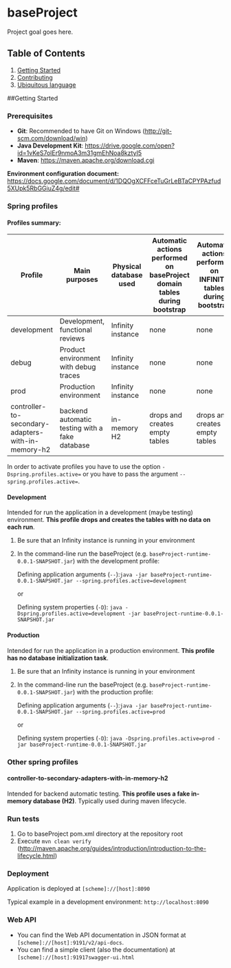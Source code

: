 # baseProject 

Project goal goes here.

## Table of Contents
1. [Getting Started](#getting-started)  
1. [Contributing](#contributing)
1. [Ubiquitous language](#ubiquitous-language)

##Getting Started

### Prerequisites
* **Git**: Recommended to have Git on Windows (http://git-scm.com/download/win)
* **Java Development Kit**: https://drive.google.com/open?id=1vKeS7olEr9nmoA3m31gmEhNoa8kztyI5
* **Maven**: https://maven.apache.org/download.cgi

**Environment configuration document:**
 https://docs.google.com/document/d/1DQOgXCFFceTuGrLeBTaCPYPAzfud5XUpk5RbGGiuZ4g/edit#


### Spring profiles

#### Profiles summary:

| Profile        | Main purposes | Physical database used | Automatic actions performed on baseProject domain tables during bootstrap | Automatic actions performed on INFINITY tables during bootstrap |
| ------------- |---|-------------|-----|---|
| development      | Development, functional reviews | Infinity instance | none | none |
| debug      |Product environment with debug traces | Infinity instance | none| none |
| prod      | Production environment| Infinity instance |   none | none |
| controller-to-secondary-adapters-with-in-memory-h2      | backend automatic testing with a fake database | in-memory H2      | drops and creates empty tables | drops and creates empty tables |

In order to activate profiles you have to use the option `-Dspring.profiles.active=` or you have to pass the argument `--spring.profiles.active=`.

#### Development
Intended for run the application in a development (maybe testing) environment. **This profile drops and creates the tables with no data on each run**.

1. Be sure that an Infinity instance is running in your environment
2. In the command-line run the baseProject (e.g. `baseProject-runtime-0.0.1-SNAPSHOT.jar`) with the development profile:
    
    Defining application arguments (`--`):`java -jar baseProject-runtime-0.0.1-SNAPSHOT.jar --spring.profiles.active=development`
    
    or
    
    Defining system properties (`-D`): `java -Dspring.profiles.active=development -jar baseProject-runtime-0.0.1-SNAPSHOT.jar`

#### Production
Intended for run the application in a production environment. **This profile has no database initialization task**.

1. Be sure that an Infinity instance is running in your environment
2. In the command-line run the baseProject (e.g. `baseProject-runtime-0.0.1-SNAPSHOT.jar`) with the production profile:
    
    Defining application arguments (`--`):`java -jar baseProject-runtime-0.0.1-SNAPSHOT.jar --spring.profiles.active=prod`
    
    or
    
    Defining system properties (`-D`): `java -Dspring.profiles.active=prod -jar baseProject-runtime-0.0.1-SNAPSHOT.jar`
    
### Other spring profiles

#### controller-to-secondary-adapters-with-in-memory-h2
Intended for backend automatic testing. **This profile uses a fake in-memory database (H2)**. Typically used during maven lifecycle.


### Run tests
1. Go to baseProject pom.xml directory at the repository root
2. Execute `mvn clean verify` (http://maven.apache.org/guides/introduction/introduction-to-the-lifecycle.html)

### Deployment
Application is deployed at `[scheme]://[host]:8090`

Typical example in a development environment: `http://localhost:8090`
### Web API
* You can find the Web API documentation in JSON format at `[scheme]://[host]:9191/v2/api-docs`.
* You can find a simple client (also the documentation) at `[scheme]://[host]:91917swagger-ui.html`



